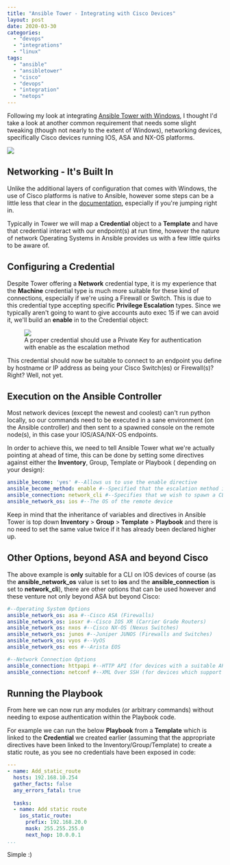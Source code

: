 ```yaml
---
title: "Ansible Tower - Integrating with Cisco Devices"
layout: post
date: 2020-03-30
categories: 
  - "devops"
  - "integrations"
  - "linux"
tags: 
  - "ansible"
  - "ansibletower"
  - "cisco"
  - "devops"
  - "integration"
  - "netops"
---
```


Following my look at integrating [Ansible Tower with Windows](/ansible-tower-and-windows-authentication/), I thought I'd take a look at another common requirement that needs some slight tweaking (though not nearly to the extent of Windows), networking devices, specifically Cisco devices running IOS, ASA and NX-OS platforms.

<img src="/assets/{{ page.path | split: '/' | last | split: '.' | first }}/1.jpeg" class="scaled-img-75">

## Networking - It's Built In

Unlike the additional layers of configuration that comes with Windows, the use of Cisco platforms is native to Ansible, however some steps can be a little less that clear in the [documentation](https://docs.ansible.com/ansible/latest/network/getting_started/network_differences.html), especially if you're jumping right in.

Typically in Tower we will map a **Credential** object to a **Template** and have that credential interact with our endpoint(s) at run time, however the nature of network Operating Systems in Ansible provides us with a few little quirks to be aware of.

## Configuring a Credential

Despite Tower offering a **Network** credential type, it is my experience that the **Machine** credential type is much more suitable for these kind of connections, especially if we're using a Firewall or Switch. This is due to this credential type accepting specific **Privilege Escalation** types. Since we typically aren't going to want to give accounts auto exec 15 if we can avoid it, we'll build an **enable** in to the Credential object:

<figure>
  <img src="/assets/{{ page.path | split: '/' | last | split: '.' | first }}/2-1-1024x570.jpg">
  <figcaption>A proper credential should use a Private Key for authentication with enable as the escalation method</figcaption>
</figure>

This credential should now be suitable to connect to an endpoint you define by hostname or IP address as being your Cisco Switch(es) or Firewall(s)? Right? Well, not yet.

## Execution on the Ansible Controller

Most network devices (except the newest and coolest) can't run python locally, so our commands need to be executed in a sane environment (on the Ansible controller) and then sent to a spawned console on the remote node(s), in this case your IOS/ASA/NX-OS endpoints.

In order to achieve this, we need to tell Ansible Tower what we're actually pointing at ahead of time, this can be done by setting some directives against either the **Inventory**, Group, Template or Playbook ( depending on your design):

```yaml
ansible_become: 'yes' #--Allows us to use the enable directive
ansible_become_method: enable #--Specified that the escalation method is "enable"
ansible_connection: network_cli #--Specifies that we wish to spawn a CLI on the remote node, overrides the default of ssh
ansible_network_os: ios #--The OS of the remote device
```

Keep in mind that the inheritance of variables and directives in Ansible Tower is top down **Inventory** \> **Group** \> **Template** \> **Playbook** and there is no need to set the same value twice if it has already been declared higher up.

## Other Options, beyond ASA and beyond Cisco

The above example is **only** suitable for a CLI on IOS devices of course (as the **ansible\_network\_os** value is set to **ios** and the **ansible\_connection** is set to **network\_cli**), there are other options that can be used however and these venture not only beyond ASA but beyond Cisco:

```yaml
#--Operating System Options
ansible_network_os: asa #--Cisco ASA (Firewalls)
ansible_network_os: iosxr #--Cisco IOS XR (Carrier Grade Routers)
ansible_network_os: nxos #--Cisco NX-OS (Nexus Switches)
ansible_network_os: junos #--Juniper JUNOS (Firewalls and Switches)
ansible_network_os: vyos #--VyOS
ansible_network_os: eos #--Arista EOS

#--Network Connection Options
ansible_connection: httpapi #--HTTP API (for devices with a suitable API)
ansible_connection: netconf #--XML Over SSH (for devices which support netconf)
```

## Running the Playbook

From here we can now run any modules (or arbitrary commands) without needing to expose authentication within the Playbook code.

For example we can run the below **Playbook** from a **Template** which is linked to the **Credential** we created earlier (assuming that the appropriate directives have been linked to the Inventory/Group/Template) to create a static route, as you see no credentials have been exposed in code:

```yaml
---
- name: Add_static_route
  hosts: 192.168.10.254
  gather_facts: false
  any_errors_fatal: true
  
  tasks:
  - name: Add static route
    ios_static_route:
      prefix: 192.168.20.0
      mask: 255.255.255.0
      next_hop: 10.0.0.1
...
```

Simple :)

